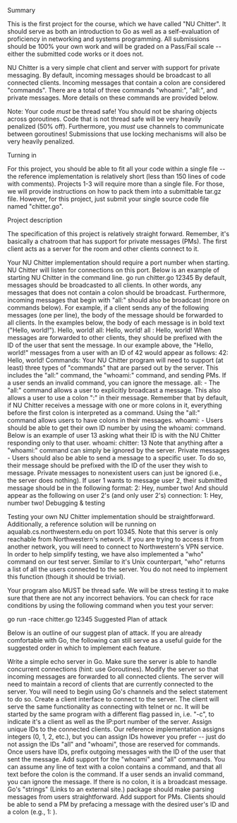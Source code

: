 Summary

This is the first project for the course, which we have called "NU Chitter". It should serve as both an introduction to Go as well as a self-evaluation of proficiency in networking and systems programming. All submissions should be 100% your own work and will be graded on a Pass/Fail scale -- either the submitted code works or it does not.

NU Chitter is a very simple chat client and server with support for private messaging. By default, incoming messages should be broadcast to all connected clients. Incoming messages that contain a colon are considered "commands". There are a total of three commands "whoami:", "all:", and private messages. More details on these commands are provided below.

Note: Your code *must* be thread safe! You should not be sharing objects across goroutines. Code that is not thread safe will be very heavily penalized (50% off). Furthermore, you *must* use channels to communicate between goroutines! Submissions that use locking mechanisms will also be very heavily penalized.

Turning in

For this project, you should be able to fit all your code within a single file -- the reference implementation is relatively short (less than 150 lines of code with comments). Projects 1-3 will require more than a single file. For those, we will provide instructions on how to pack them into a submittable tar.gz file. However, for this project, just submit your single source code file named "chitter.go".

Project description

The specification of this project is relatively straight forward. Remember, it's basically a chatroom that has support for private messages (PMs). The first client acts as a server for the room and other clients connect to it.

Your NU Chitter implementation should require a port number when starting. NU Chitter will listen for connections on this port. Below is an example of starting NU Chitter in the command line.
go run chitter.go 12345
By default, messages should be broadcasted to all clients. In other words, any messages that does not contain a colon should be broadcast. Furthermore, incoming messages that begin with "all:" should also be broadcast (more on commands below). For example, if a client sends any of the following messages (one per line), the body of the message should be forwarded to all clients. In the examples below, the body of each message is in bold text ("Hello, world!").
Hello, world!
all: Hello, world!
all : Hello, world!
When messages are forwarded to other clients, they should be prefixed with the ID of the user that sent the message. In our example above, the "Hello, world!" messages from a user with an ID of 42 would appear as follows:
42: Hello, world!
Commands: Your NU Chitter program will need to support (at least) three types of "commands" that are parsed out by the server. This includes the "all:" command, the "whoami:" command, and sending PMs. If a user sends an invalid command, you can ignore the message.
all: - The "all:" command allows a user to explicitly broadcast a message. This also allows a user to use a colon ":" in their message. Remember that by default, if NU Chitter receives a message with one or more colons in it, everything before the first colon is interpreted as a command. Using the "all:" command allows users to have colons in their messages.
whoami: - Users should be able to get their own ID number by using the whoami: command. Below is an example of user 13 asking what their ID is with the NU Chitter responding only to that user.
whoami:
chitter: 13
Note that anything after a "whoami:" command can simply be ignored by the server.
Private messages - Users should also be able to send a message to a specific user. To do so, their message should be prefixed with the ID of the user they wish to message. Private messages to nonexistent users can just be ignored (i.e., the server does nothing). If user 1 wants to message user 2, their submitted message should be in the following format:
2: Hey, number two!
And should appear as the following on user 2's (and only user 2's) connection:
1: Hey, number two!
Debugging & testing

Testing your own NU Chitter implementation should be straightforward. Additionally, a reference solution will be running on aqualab.cs.northwestern.edu on port 10345. Note that this server is only reachable from Northwestern's network. If you are trying to access it from another network, you will need to connect to Northwestern's VPN service. In order to help simplify testing, we have also implemented a "who" command on our test server. Similar to it's Unix counterpart, "who" returns a list of all the users connected to the server. You do not need to implement this function (though it should be trivial).

Your program also MUST be thread safe. We will be stress testing it to make sure that there are not any incorrect behaviors. You can check for race conditions by using the following command when you test your server:

go run -race chitter.go 12345
Suggested Plan of attack

Below is an outline of our suggest plan of attack. If you are already comfortable with Go, the following can still serve as a useful guide for the suggested order in which to implement each feature.

Write a simple echo server in Go. Make sure the server is able to handle concurrent connections (hint: use Goroutines).
Modify the server so that incoming messages are forwarded to all connected clients. The server will need to maintain a record of clients that are currently connected to the server. You will need to begin using Go's channels and the select statement to do so.
Create a client interface to connect to the server.  The client will serve the same functionality as connecting with telnet or nc.  It will be started by the same program with a different flag passed in, i.e. "-c", to indicate it's a client as well as the IP:port number of the server.
Assign unique IDs to the connected clients. Our reference implementation assigns integers (0, 1, 2, etc.), but you can assign IDs however you prefer -- just do not assign the IDs "all" and "whoami", those are reserved for commands. Once users have IDs, prefix outgoing messages with the ID of the user that sent the message.
Add support for the "whoami" and "all" commands. You can assume any line of text with a colon contains a command, and that all text before the colon is the command. If a user sends an invalid command, you can ignore the message. If there is no colon, it is a broadcast message. Go's "strings" (Links to an external site.) package should make parsing messages from users straightforward.
Add support for PMs. Clients should be able to send a PM by prefacing a message with the desired user's ID and a colon (e.g., 1: <message>).
